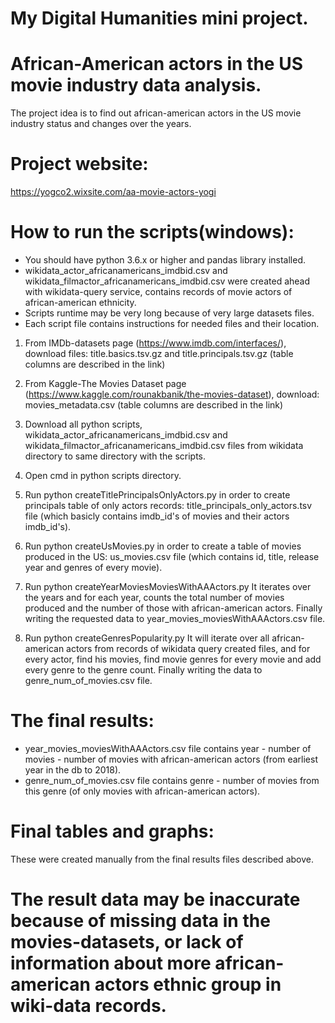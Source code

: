# My Digital Humanities mini project.

# African-American actors in the US movie industry data analysis.
The project idea is to find out african-american actors in the US movie industry status and changes over the years.

# Project website:
https://yogco2.wixsite.com/aa-movie-actors-yogi

# How to run the scripts(windows):

* You should have python 3.6.x or higher and pandas library installed.
* wikidata_actor_africanamericans_imdbid.csv and wikidata_filmactor_africanamericans_imdbid.csv were created ahead with wikidata-query service, contains records of movie actors of african-american ethnicity.
* Scripts runtime may be very long because of very large datasets files.
* Each script file contains instructions for needed files and their location.

1. From IMDb-datasets page (https://www.imdb.com/interfaces/), download files: 
    title.basics.tsv.gz and title.principals.tsv.gz (table columns are described in the link)

2. From Kaggle-The Movies Dataset page (https://www.kaggle.com/rounakbanik/the-movies-dataset), download:
    movies_metadata.csv (table columns are described in the link)
    
3. Download all python scripts, wikidata_actor_africanamericans_imdbid.csv and wikidata_filmactor_africanamericans_imdbid.csv files from wikidata directory to same directory with the scripts.

4. Open cmd in python scripts directory.

5. Run python createTitlePrincipalsOnlyActors.py in order to create principals table of only actors records:
title_principals_only_actors.tsv file (which basicly contains imdb_id's of movies and their actors imdb_id's).

6. Run python createUsMovies.py in order to create a table of movies produced in the US:
us_movies.csv file (which contains id, title, release year and genres of every movie).

7. Run python createYearMoviesMoviesWithAAActors.py
It iterates over the years and for each year, counts the total number of movies produced and the number of those with african-american actors.
Finally writing the requested data to year_movies_moviesWithAAActors.csv file.

8. Run python createGenresPopularity.py
It will iterate over all african-american actors from records of wikidata query created files,
and for every actor, find his movies, find movie genres for every movie and add every genre to the genre count.
Finally writing the data to genre_num_of_movies.csv file.

# The final results:
* year_movies_moviesWithAAActors.csv file contains year - number of movies - number of movies with african-american actors (from earliest year in the db to 2018).
* genre_num_of_movies.csv file contains genre - number of movies from this genre (of only movies with african-american actors).

# Final tables and graphs:
These were created manually from the final results files described above.

# The result data may be inaccurate because of missing data in the movies-datasets, or lack of information about more african-american actors ethnic group in wiki-data records.
